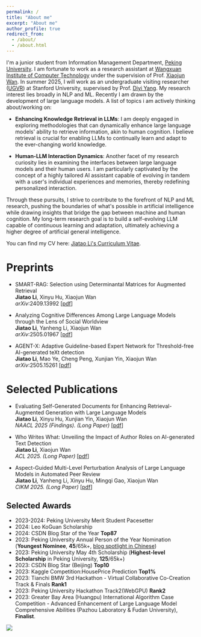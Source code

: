 ```yaml
---
permalink: /
title: "About me"
excerpt: "About me"
author_profile: true
redirect_from: 
  - /about/
  - /about.html
---
```


I'm a junior student from Information Management Department, [Peking University](https://www.pku.edu.cn/). I am fortunate to work as a research assistant at [Wangxuan Institute of Computer Technology](https://www.icst.pku.edu.cn/english/home/index.htm) under the supervision of Prof. [Xiaojun Wan](https://wanxiaojun.github.io/). In summer 2025, I will work as an undergraduate visiting researcher ([UGVR](https://engineering.stanford.edu/students-academics/global-engineering-programs/chinese-undergraduate-visiting-research-program)) at Stanford University, supervised by Prof. [Diyi Yang](https://cs.stanford.edu/~diyiy/). My research interest lies broadly in NLP and ML. Recently I am drawn by the development of large language models. A list of topics i am actively thinking about/working on: 
- **Enhancing Knowledge Retrieval in LLMs**: I am deeply engaged in exploring methodologies that can dynamically enhance large language models' ability to retrieve information, akin to human cognition. I believe retrieval is crucial for enabling LLMs to continually learn and adapt to the ever-changing world knowledge.

- **Human-LLM Interaction Dynamics**: Another facet of my research curiosity lies in examining the interfaces between large language models and their human users. I am particularly captivated by the concept of a highly tailored AI assistant capable of evolving in tandem with a user's individual experiences and memories, thereby redefining personalized interaction.

Through these pursuits, I strive to contribute to the forefront of NLP and ML research, pushing the boundaries of what's possible in artificial intelligence while drawing insights that bridge the gap between machine and human cognition. My long-term research goal is to build a self-evolving LLM capable of continuous learning and adaptation, ultimately achieving a higher degree of artificial general intelligence.

You can find my CV here: [Jiatao Li's Curriculum Vitae](../assets/Curriculum_Vitae.pdf).

Preprints
======

- SMART-RAG: Selection using Determinantal Matrices for Augmented Retrieval <br>
**Jiatao Li**, Xinyu Hu, Xiaojun Wan  
*arXiv*:2409.13992 [[pdf](https://arxiv.org/pdf/2409.13992)]

- Analyzing Cognitive Differences Among Large Language Models through the Lens of Social Worldview <br>
**Jiatao Li**, Yanheng Li, Xiaojun Wan  
*arXiv*:2505.01967 [[pdf](https://arxiv.org/pdf/2505.01967)]

- AGENT-X: Adaptive Guideline-based Expert Network for Threshold-free AI-generated teXt detection <br>
**Jiatao Li**, Mao Ye, Cheng Peng, Xunjian Yin, Xiaojun Wan  
*arXiv*:2505.15261 [[pdf](https://arxiv.org/pdf/2505.15261)]


Selected Publications
======

- Evaluating Self-Generated Documents for Enhancing Retrieval-Augmented Generation with Large Language Models <br>
**Jiatao Li**, Xinyu Hu, Xunjian Yin, Xiaojun Wan  
*NAACL 2025 (Findings). (Long Paper)*  [[pdf](https://aclanthology.org/2025.findings-naacl.149.pdf)]

- Who Writes What: Unveiling the Impact of Author Roles on AI-generated Text Detection <br>
**Jiatao Li**, Xiaojun Wan  
*ACL 2025. (Long Paper)* [[pdf]([https://arxiv.org/pdf/2502.12611](https://aclanthology.org/2025.acl-long.1292.pdf))]

- Aspect-Guided Multi-Level Perturbation Analysis of Large Language Models in Automated Peer Review <br>
**Jiatao Li**, Yanheng Li, Xinyu Hu, Mingqi Gao, Xiaojun Wan  
*CIKM 2025. (Long Paper)* [[pdf](https://arxiv.org/pdf/2502.12510)]


## Selected Awards
- 2023-2024: Peking University Merit Student Pacesetter 
- 2024: Leo KoGuan Scholarship
- 2024: CSDN Blog Star of the Year **Top87**
- 2023: Peking University Annual Person of the Year Nomination (**Youngest Nominee**, **45**/65k+, [blog spotlight in Chinese](https://mp.weixin.qq.com/s/9AX7mmZwutBP2PtUydvezg))
- 2023: Peking University May 4th Scholarship (**Highest-level Scholarship** in Peking University, **125**/65k+)
- 2023: CSDN Blog Star (Beijing) **Top10**
- 2023: Kaggle Competition:HousePrice Prediction **Top1%**
- 2023: Tianchi BMW 3rd Hackathon - Virtual Collaborative Co-Creation Track & Finals **Rank1**
- 2023: Peking University Hackathon Track2(WebGPU) **Rank2**
- 2023: Greater Bay Area (Huangpu) International Algorithm Case Competition - Advanced Enhancement of Large Language Model Comprehensive Abilities (Pazhou Laboratory & Fudan University), **Finalist**.
  


<a href='https://clustrmaps.com/site/1bzs6'  title='Visit tracker'>
  <img src='//clustrmaps.com/map_v2.png?d=MtsfYgtIlqtL9wcmZXok1hKh3RwcTQtk7gMG3_8hsCI&cl=ffffff&w=600'/>
</a>



<!-- [Email](mailto:2200016651@stu.pku.edu.cn) / [Github](https://github.com/leejamesss) / [Wechat](../images/wechat.jpg) / [CSDN](https://blog.csdn.net/m0_72410588?spm=1000.2115.3001.5343) -->

